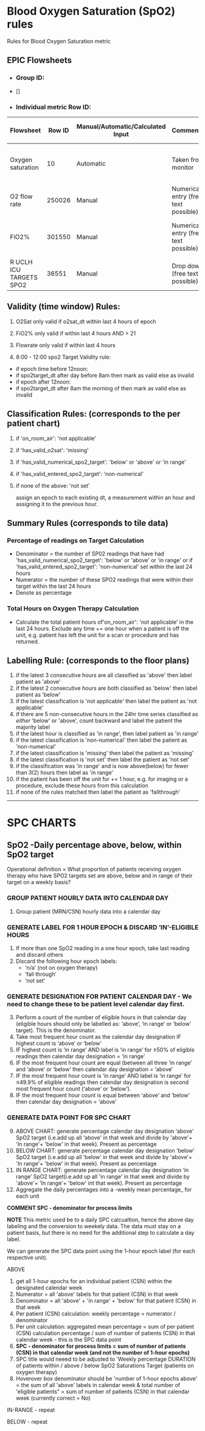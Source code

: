 # Blood Oxygen Saturation (SpO2) rules 
Rules for Blood Oxygen Saturation metric


## EPIC Flowsheets

* ### Group ID:
-  [] 

* ### Individual metric Row ID:
| Flowsheet | Row ID | Manual/Automatic/Calculated Input | Comments | Expected documentation frequency|
  |-|-|-|-|-|
  |Oxygen saturation|10|Automatic| Taken from monitor| Hourly (varies according to patient's clinical condition)|
  |O2 flow rate| 250026| Manual | Numerical entry (free text possible)| Hourly only if FiO2 not documented|
  |FiO2%|301550|Manual| Numerical entry (free text possible)| Usually Hourly (Vaires according to clincial condition|
  |R UCLH ICU TARGETS SPO2|36551| Manual| Drop down (free text possible)| minimum once per day between 0800 and 1200|

## Validity (time window) Rules: 

1. O2Sat only valid if o2sat_dt within last 4 hours of epoch 

2. FiO2% only valid if within last 4 hours AND > 21	 

3. Flowrate only valid if within last 4 hours	 

4. 8:00 - 12:00 spo2 Target Validity rule: 
- if epoch time before 12noon: 
- if spo2target_dt after day before 8am then mark as valid else as invalid 
- if epoch after 12noon: 
- if spo2target_dt after 8am the morning of then mark as valid else as invalid 



## Classification Rules: (corresponds to the per patient chart) 

1. if 'on_room_air': 'not applicable'
2. if 'has_valid_o2sat': 'missing'
3. if  'has_valid_numerical_spo2_target': 'below' or 'above' or 'in range' 
4. if 'has_valid_entered_spo2_target': 'non-numerical'
5. if none of the above:  'not set'

   assign an epoch to each existing dt, a measurement within an hour and assigning it to the previous hour. 


## Summary Rules (corresponds to tile data)

### Percentage of readings on Target Calculation

- Denominator = the number of SP02 readings that have had 'has_valid_numerical_spo2_target': 'below' or 'above' or 'in range' 
or if 'has_valid_entered_spo2_target': 'non-numerical' set within the last 24 hours
- Numerator = the number of these SPO2 readings that were within their target within the last 24 hours
- Denote as percentage

### Total Hours on Oxygen Therapy Calculation
  
- Calculate the total patient hours of'on_room_air': 'not applicable' in the last 24 hours. Exclude any time += one hour when a patient is off the unit, e.g. patient has left the unit for a scan or procedure and has returned. 

## Labelling Rule: (corresponds to the floor plans)     

 1. if the latest 3 consecutive hours are all classified as 'above' then label patient as 'above' 
 2. if the latest 2 consecutive hours are both classified as 'below' then label patient as 'below'            
 3. if the latest classification is 'not applicable' then label the patient as 'not applicable' 
 4. if there are 5 non-consecutive hours in the 24hr time series classified as *either* 'below' or 'above', count backward and label the patient the majority label 
 5. if the latest hour is classified as 'in range', then label patient as 'in range' 
 6. if the latest classification is 'non-numerical' then label the patient as 'non-numerical' 
 7. if the latest classification is 'missing' then label the patient as 'missing' 
 8. if the latest classification is 'not set' then label the patient as 'not set' 
 9. if the classification was 'in range' and is now above(below) for fewer than 3(2) hours then label as 'in range'
 10. if the patient has been off the unit for += 1 hour, e.g. for imaging or a procedure, exclude these hours from this calculation
 11. if none of the rules matched then label the patient as 'fallthrough'

---
# SPC CHARTS

## SpO2 -Daily percentage above, below, within SpO2 target
Operational definition = What proportion of patients receiving oxygen therapy who have SPO2 targets set are above, below and in range of their target on a weekly basis?

### GROUP PATIENT HOURLY DATA INTO CALENDAR DAY 
1. Group patient (MRN/CSN) hourly data into a calendar day
   
### GENERATE LABEL FOR 1 HOUR EPOCH & DISCARD ‘IN’-ELIGIBLE HOURS 
1. If more than one SpO2 reading in a one hour epoch, take last reading and discard others 
2. Discard the following hour epoch labels:
     - ‘n/a’ (not on oxygen therapy)
     - ‘fall through’
     - ‘not set’
  
### GENERATE DESIGNATION FOR PATIENT CALENDAR DAY - We need to change these to be patient level calendar day first. 

3. Perform a count of the number of eligible hours in that calendar day (eligible hours should only be labelled as: ‘above’, ‘in range’ or ‘below’ target). This is the denominator. 
4. Take most frequent hour count as the calendar day designation IF highest count is ‘above’ or ‘below’ 
5. IF highest count is ‘in range’ AND label is ‘in range’ for ≥50% of eligible readings then calendar day designation = ‘in range’ 
6. IF the most frequent hour count are equal (between all three ‘in range’ and ‘above’ or ‘below’ then calendar day designation = ‘above’ 
7. IF the most frequent hour count is ‘in range’ AND label is ‘in range’ for ≤49.9% of eligible readings then calendar day designation is second most frequent hour count (‘above’ or ‘below’).  
8. IF the most frequent hour count is equal between ‘above’ and ‘below’ then calendar day designation = ‘above’

### GENERATE DATA POINT FOR SPC CHART 

9. ABOVE CHART: generate percentage calendar day designation ‘above’ SpO2 target (i.e.add up all 'above' in that week and divide by 'above'+ 'In range'+ 'below' in that week). Present as percentage
10. BELOW CHART: generate percentage calendar day designation ‘below’ SpO2 target (i.e.add up all 'below' in that week and divide by 'above'+ 'In range'+ 'below' in that week). Present as percentage
11. IN RANGE CHART: generate percentage calendar day designation ‘in range’ SpO2 target(i.e.add up all 'in range' in that week and divide by 'above'+ 'In range'+ 'below' int that week). Present as percentage
12. Aggregate the daily percentages into a -weekly mean percentage_ for each unit

**COMMENT SPC - denominator for process limits**

**NOTE** This metric used be to a daily SPC calcualtion, hence the above day labeling and the conversion to weekely data. The data must stay on a patient basis, but there is no need for the additional step to calculate a day label. 

We can generate the SPC data point using the 1-hour epoch label (for each respective unit). 

ABOVE

1. get all 1-hour epochs for an individual patient (CSN) within the designated calendar week
2. Numerator = all 'above' labels for that patient (CSN) in that week
3. Denominator = all 'above' + 'in range' + 'below' for that patient (CSN) in that week
4. Per patient (CSN) calculation: weekly percentage = numerator / denominator
5. Per unit calculation: aggregated mean percentage = sum of per patient (CSN) calculation percentage / sum of number of patients (CSN) in that calendar week - this is the SPC data point
6. **SPC - denominator for process limits = sum of number of patients (CSN) in that calendar week (and not the number of 1-hour epochs)**
7. SPC title would neeed to be adjusted to 'Weekly percentage DURATION of patients within / above / below SpO2 Saturations Target (patients on oxygen therapy)
8. Hoverover box denominator should be 'number of 1-hour epochs above' = the sum of all 'above' labels in calendar week & total number of 'eligible patients" = sum of number of patients (CSN) in that calendar week (currently correct = No)

IN-RANGE - repeat

BELOW - repeat 


 
